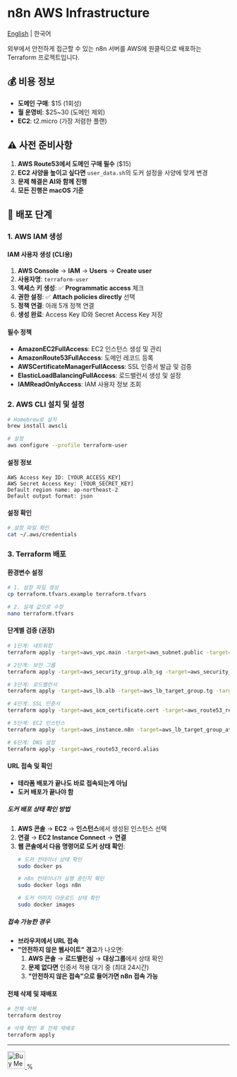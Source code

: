# n8n AWS Infrastructure

[English](README_EN.md) | 한국어

외부에서 안전하게 접근할 수 있는 n8n 서버를 AWS에 원클릭으로 배포하는 Terraform 프로젝트입니다.

## 💰 비용 정보
- **도메인 구매**: $15 (1회성)
- **월 운영비**: $25~30 (도메인 제외)
- **EC2**: t2.micro (가장 저렴한 플랜)

## ⚠️ 사전 준비사항
1. **AWS Route53에서 도메인 구매 필수** ($15)
2. **EC2 사양을 높이고 싶다면** `user_data.sh`의 도커 설정을 사양에 맞게 변경
3. **문제 해결은 AI와 함께 진행**
4. **모든 진행은 macOS 기준**

## 🚀 배포 단계

### 1. AWS IAM 생성

#### IAM 사용자 생성 (CLI용)
1. **AWS Console** → **IAM** → **Users** → **Create user**
2. **사용자명**: `terraform-user`
3. **액세스 키 생성**: ✅ **Programmatic access** 체크
4. **권한 설정**: ✅ **Attach policies directly** 선택
5. **정책 연결**: 아래 5개 정책 연결
6. **생성 완료**: Access Key ID와 Secret Access Key 저장

#### 필수 정책
- **AmazonEC2FullAccess**: EC2 인스턴스 생성 및 관리
- **AmazonRoute53FullAccess**: 도메인 레코드 등록
- **AWSCertificateManagerFullAccess**: SSL 인증서 발급 및 검증
- **ElasticLoadBalancingFullAccess**: 로드밸런서 생성 및 설정
- **IAMReadOnlyAccess**: IAM 사용자 정보 조회

### 2. AWS CLI 설치 및 설정

```bash
# Homebrew로 설치
brew install awscli

# 설정
aws configure --profile terraform-user
```

#### 설정 정보
```
AWS Access Key ID: [YOUR_ACCESS_KEY]
AWS Secret Access Key: [YOUR_SECRET_KEY]
Default region name: ap-northeast-2
Default output format: json
```

#### 설정 확인
```bash
# 설정 파일 확인
cat ~/.aws/credentials
```

### 3. Terraform 배포

#### 환경변수 설정
```bash
# 1. 설정 파일 생성
cp terraform.tfvars.example terraform.tfvars

# 2. 실제 값으로 수정
nano terraform.tfvars
```

#### 단계별 검증 (권장)
```bash
# 1단계: 네트워킹
terraform apply -target=aws_vpc.main -target=aws_subnet.public -target=aws_subnet.public_2 -target=aws_internet_gateway.igw -target=aws_route_table.public -target=aws_route.default_route -target=aws_route_table_association.public_assoc -target=aws_route_table_association.public_assoc_2

# 2단계: 보안 그룹
terraform apply -target=aws_security_group.alb_sg -target=aws_security_group.ec2_sg

# 3단계: 로드밸런서
terraform apply -target=aws_lb.alb -target=aws_lb_target_group.tg -target=aws_lb_listener.https

# 4단계: SSL 인증서
terraform apply -target=aws_acm_certificate.cert -target=aws_route53_record.cert_validation -target=aws_acm_certificate_validation.cert_validation

# 5단계: EC2 인스턴스
terraform apply -target=aws_instance.n8n -target=aws_lb_target_group_attachment.att

# 6단계: DNS 설정
terraform apply -target=aws_route53_record.alias
```

#### URL 접속 및 확인
- **테라폼 배포가 끝나도 바로 접속되는게 아님**
- **도커 배포가 끝나야 함** 

##### 도커 배포 상태 확인 방법
1. **AWS 콘솔** → **EC2** → **인스턴스**에서 생성된 인스턴스 선택
2. **연결** → **EC2 Instance Connect** → **연결**
3. **웹 콘솔에서 다음 명령어로 도커 상태 확인**:
   ```bash
   # 도커 컨테이너 상태 확인
   sudo docker ps
   
   # n8n 컨테이너가 실행 중인지 확인
   sudo docker logs n8n
   
   # 도커 이미지 다운로드 상태 확인
   sudo docker images
   ```

##### 접속 가능한 경우
- **브라우저에서 URL 접속**
- **"안전하지 않은 웹사이트" 경고**가 나오면:
  1. **AWS 콘솔** → **로드밸런싱** → **대상그룹**에서 상태 확인
  2. **문제 없다면** 인증서 적용 대기 중 (최대 24시간)
  3. **"안전하지 않은 접속"으로 들어가면 n8n 접속 가능**

#### 전체 삭제 및 재배포
```bash
# 전체 삭제
terraform destroy

# 삭제 확인 후 전체 재배포
terraform apply
```

---

<a href="https://www.buymeacoffee.com/katpyeon" target="_blank">
  <img src="https://cdn.buymeacoffee.com/buttons/v2/default-yellow.png" alt="Buy Me A Coffee" height="40" />
</a>%